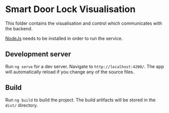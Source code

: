# Smart Door Lock Visualisation
This folder contains the visualisation and control which communicates with the backend.

[NodeJs](http://nodejs.org/#download) needs to be installed in order to run the service.

## Development server

Run `ng serve` for a dev server. Navigate to `http://localhost:4200/`. The app will automatically reload if you change any of the source files.

## Build

Run `ng build` to build the project. The build artifacts will be stored in the `dist/` directory.
